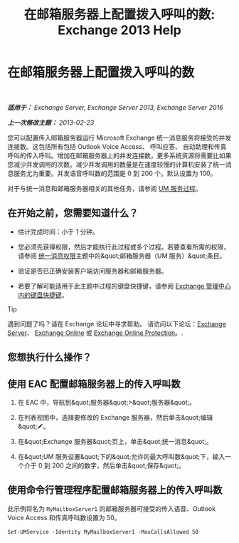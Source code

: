 ﻿---
title: '在邮箱服务器上配置拨入呼叫的数: Exchange 2013 Help'
TOCTitle: 在邮箱服务器上配置拨入呼叫的数
ms:assetid: 419e1de9-2bf8-48a8-824d-2a536b0a6d90
ms:mtpsurl: https://technet.microsoft.com/zh-cn/library/Aa997637(v=EXCHG.150)
ms:contentKeyID: 50556556
ms.date: 05/21/2018
mtps_version: v=EXCHG.150
ms.translationtype: MT
---

# 在邮箱服务器上配置拨入呼叫的数

 

_**适用于：** Exchange Server, Exchange Server 2013, Exchange Server 2016_

_**上一次修改主题：** 2013-02-23_

您可以配置传入邮箱服务器运行 Microsoft Exchange 统一消息服务将接受的并发连接数。这包括所有包括 Outlook Voice Access、 呼叫应答、 自动助理和传真呼叫的传入呼叫。增加在邮箱服务器上的并发连接数，更多系统资源将需要比如果您减少并发调用的次数。减少并发调用的数量是在速度较慢的计算机安装了统一消息服务尤为重要。并发语音呼叫数的范围是 0 到 200 个。默认设置为 100。

对于与统一消息和邮箱服务器相关的其他任务，请参阅 [UM 服务过程](um-services-procedures-exchange-2013-help.md)。

## 在开始之前，您需要知道什么？

  - 估计完成时间：小于 1 分钟。

  - 您必须先获得权限，然后才能执行此过程或多个过程。若要查看所需的权限，请参阅 [统一消息权限](unified-messaging-permissions-exchange-2013-help.md)主题中的\&quot;邮箱服务器（UM 服务）\&quot;条目。

  - 验证是否已正确安装客户端访问服务器和邮箱服务器。

  - 若要了解可能适用于此主题中过程的键盘快捷键，请参阅 [Exchange 管理中心内的键盘快捷键](keyboard-shortcuts-in-the-exchange-admin-center-exchange-online-protection-help.md)。

> [!TIP]  
> 遇到问题了吗？请在 Exchange 论坛中寻求帮助。 请访问以下论坛：<a href="https://go.microsoft.com/fwlink/p/?linkid=60612">Exchange Server</a>、 <a href="https://go.microsoft.com/fwlink/p/?linkid=267542">Exchange Online</a> 或 <a href="https://go.microsoft.com/fwlink/p/?linkid=285351">Exchange Online Protection</a>。.


## 您想执行什么操作？

## 使用 EAC 配置邮箱服务器上的传入呼叫数

1.  在 EAC 中，导航到\&quot;服务器\&quot;\>\&quot;服务器\&quot;。

2.  在列表视图中，选择要修改的 Exchange 服务器，然后单击\&quot;编辑\&quot;![编辑图标](images/Bb124582.6f53ccb2-1f13-4c02-bea0-30690e6ea71d(EXCHG.150).gif "编辑图标")。

3.  在\&quot;Exchange 服务器\&quot;页上，单击\&quot;统一消息\&quot;。

4.  在\&quot;UM 服务设置\&quot;下的\&quot;允许的最大呼叫数\&quot;下，输入一个介于 0 到 200 之间的数字，然后单击\&quot;保存\&quot;。

## 使用命令行管理程序配置邮箱服务器上的传入呼叫数

此示例将名为 `MyMailboxServer1` 的邮箱服务器可接受的传入语音、Outlook Voice Access 和传真呼叫数设置为 50。

    Set-UMService -Identity MyMailboxServer1 -MaxCallsAllowed 50

